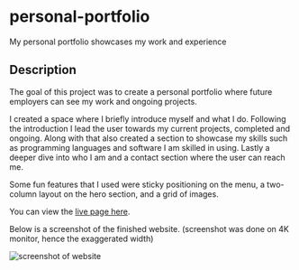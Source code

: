 # personal-portfolio
My personal portfolio showcases my work and experience

## Description

The goal of this project was to create a personal portfolio where future employers can see my work and ongoing projects.

I created a space where I briefly introduce myself and what I do. Following the introduction I lead the user towards my current projects, completed and ongoing. Along with that also created a section to showcase my skills such as programming languages and software I am skilled in using. Lastly a deeper dive into who I am and a contact section where the user can reach me.

Some fun features that I used were sticky positioning on the menu, a two-column layout on the hero section, and a grid of images. 

You can view the [live page here](https://faustcelaj.github.io/personal-portfolio/#projects).

Below is a screenshot of the finished website. (screenshot was done on 4K monitor, hence the exaggerated width)

![screenshot of website](https://github.com/FaustCelaj/personal-portfolio/blob/main/WebsiteScreenshot.png)
